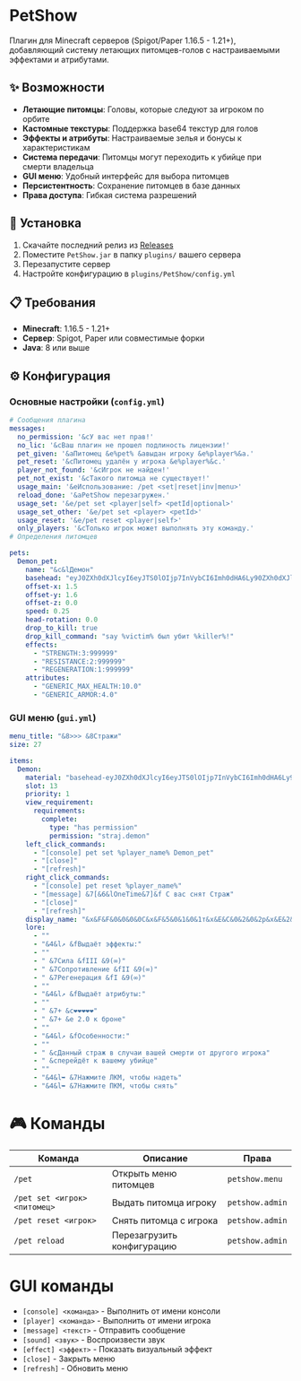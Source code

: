 # PetShow

Плагин для Minecraft серверов (Spigot/Paper 1.16.5 - 1.21+), добавляющий систему летающих питомцев-голов с настраиваемыми эффектами и атрибутами.

## ✨ Возможности

- **Летающие питомцы**: Головы, которые следуют за игроком по орбите
- **Кастомные текстуры**: Поддержка base64 текстур для голов
- **Эффекты и атрибуты**: Настраиваемые зелья и бонусы к характеристикам
- **Система передачи**: Питомцы могут переходить к убийце при смерти владельца
- **GUI меню**: Удобный интерфейс для выбора питомцев
- **Персистентность**: Сохранение питомцев в базе данных
- **Права доступа**: Гибкая система разрешений

## 🚀 Установка

1. Скачайте последний релиз из [Releases](../../releases)
2. Поместите `PetShow.jar` в папку `plugins/` вашего сервера
3. Перезапустите сервер
4. Настройте конфигурацию в `plugins/PetShow/config.yml`

## 📋 Требования

- **Minecraft**: 1.16.5 - 1.21+
- **Сервер**: Spigot, Paper или совместимые форки
- **Java**: 8 или выше

## ⚙️ Конфигурация

### Основные настройки (`config.yml`)

```yaml
# Сообщения плагина
messages:
  no_permission: '&cУ вас нет прав!'
  no_lic: '&cВаш плагин не прошел подлиность лицензии!'
  pet_given: '&aПитомец &e%pet% &aвыдан игроку &e%player%&a.'
  pet_reset: '&cПитомец удалён у игрока &e%player%&c.'
  player_not_found: '&cИгрок не найден!'
  pet_not_exist: '&cТакого питомца не существует!'
  usage_main: '&eИспользование: /pet <set|reset|inv|menu>'
  reload_done: '&aPetShow перезагружен.'
  usage_set: '&e/pet set <player|self> <petId|optional>'
  usage_set_other: '&e/pet set <player> <petId>'
  usage_reset: '&e/pet reset <player|self>'
  only_players: '&cТолько игрок может выполнять эту команду.'
# Определения питомцев

pets:
  Demon_pet:
    name: "&c&lДемон"
    basehead: "eyJ0ZXh0dXJlcyI6eyJTS0lOIjp7InVybCI6Imh0dHA6Ly90ZXh0dXJlcy5taW5lY3JhZnQubmV0L3RleHR1cmUvMjRiYmNiYWVhYzJjNzBkZWRlOGZhZDU2ODMxMjAxN2M0MDM0OTNlYWJjNGI0YTFhYmZiYjhjN2I2MTU3ODc4NCJ9fX0="
    offset-x: 1.5
    offset-y: 1.6
    offset-z: 0.0
    speed: 0.25
    head-rotation: 0.0
    drop_to_kill: true
    drop_kill_command: "say %victim% был убит %killer%!"
    effects:
      - "STRENGTH:3:999999"
      - "RESISTANCE:2:999999"
      - "REGENERATION:1:999999"
    attributes:
      - "GENERIC_MAX_HEALTH:10.0"
      - "GENERIC_ARMOR:4.0"
```

### GUI меню (`gui.yml`)

```yaml
menu_title: "&8>>> &8Стражи"
size: 27

items:
  Demon:
    material: "basehead-eyJ0ZXh0dXJlcyI6eyJTS0lOIjp7InVybCI6Imh0dHA6Ly90ZXh0dXJlcy5taW5lY3JhZnQubmV0L3RleHR1cmUvMjRiYmNiYWVhYzJjNzBkZWRlOGZhZDU2ODMxMjAxN2M0MDM0OTNlYWJjNGI0YTFhYmZiYjhjN2I2MTU3ODc4NCJ9fX0="
    slot: 13
    priority: 1
    view_requirement:
      requirements:
        complete:
          type: "has permission"
          permission: "straj.demon"
    left_click_commands:
      - "[console] pet set %player_name% Demon_pet"
      - "[close]"
      - "[refresh]"
    right_click_commands:
      - "[console] pet reset %player_name%"
      - "[message] &7[&6&lOneTime&7]&f С вас снят Страж"
      - "[close]"
      - "[refresh]"
    display_name: "&x&F&F&0&0&0&0С&x&F&5&0&1&0&1т&x&E&C&0&2&0&2р&x&E&2&0&3&0&3а&x&D&8&0&3&0&3ж &x&C&5&0&5&0&5» &x&B&1&0&7&0&7Д&x&A&8&0&8&0&8е&x&9&E&0&8&0&8м&x&9&4&0&9&0&9о&x&8&B&0&A&0&Aн&x&8&1&0&B&0&Bа"
    lore:
      - ""
      - "&4&l↗ &fВыдаёт эффекты:"
      - ""
      - " &7Сила &fIII &9(∞)"
      - " &7Сопротивление &fII &9(∞)"
      - " &7Регенерация &fI &9(∞)"
      - ""
      - "&4&l↗ &fВыдаёт атрибуты:"
      - ""
      - " &7+ &c❤❤❤❤❤"
      - " &7+ &e 2.0 к броне"
      - ""
      - "&4&l↗ &fОсобенности:"
      - ""
      - " &cДанный страж в случаи вашей смерти от другого игрока"
      - " &cперейдёт к вашему убийце"
      - ""
      - "&4&l➥ &7Нажмите ЛКМ, чтобы надеть"
      - "&4&l➥ &7Нажмите ПКМ, чтобы снять"
```

# 🎮 Команды

| Команда | Описание | Права |
|---------|----------|-------|
| `/pet` | Открыть меню питомцев | `petshow.menu` |
| `/pet set <игрок> <питомец>` | Выдать питомца игроку | `petshow.admin` |
| `/pet reset <игрок>` | Снять питомца с игрока | `petshow.admin` |
| `/pet reload` | Перезагрузить конфигурацию | `petshow.admin` |


# GUI команды
- `[console] <команда>` - Выполнить от имени консоли
- `[player] <команда>` - Выполнить от имени игрока
- `[message] <текст>` - Отправить сообщение
- `[sound] <звук>` - Воспроизвести звук
- `[effect] <эффект>` - Показать визуальный эффект
- `[close]` - Закрыть меню
- `[refresh]` - Обновить меню

